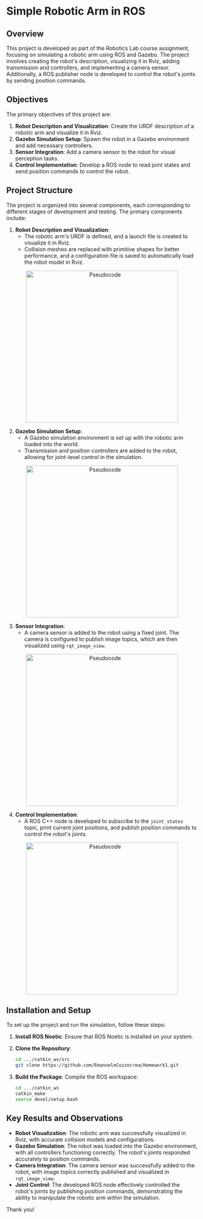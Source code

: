 # Simple Robotic Arm in ROS

## Overview

This project is developed as part of the Robotics Lab course assignment, focusing on simulating a robotic arm using ROS and Gazebo.
The project involves creating the robot's description, visualizing it in Rviz, adding transmission and controllers, and implementing
a camera sensor. Additionally, a ROS publisher node is developed to control the robot's joints by sending position commands.

## Objectives

The primary objectives of this project are:
1. **Robot Description and Visualization**: Create the URDF description of a robotic arm and visualize it in Rviz.
2. **Gazebo Simulation Setup**: Spawn the robot in a Gazebo environment and add necessary controllers.
3. **Sensor Integration**: Add a camera sensor to the robot for visual perception tasks.
4. **Control Implementation**: Develop a ROS node to read joint states and send position commands to control the robot.

## Project Structure

The project is organized into several components, each corresponding to different stages of development and testing. The primary components include:

1. **Robot Description and Visualization**:
    - The robotic arm's URDF is defined, and a launch file is created to visualize it in Rviz.
    - Collision meshes are replaced with primitive shapes for better performance, and a configuration file is saved to automatically load the robot model in Rviz.
  
<p align="center">
  <img src="https://github.com/user-attachments/assets/4e1390ad-d564-4294-ad82-e94da16edb2d" alt="Pseudocode" width="400"/>
</p>


2. **Gazebo Simulation Setup**:
    - A Gazebo simulation environment is set up with the robotic arm loaded into the world.
    - Transmission and position controllers are added to the robot, allowing for joint-level control in the simulation.

<p align="center">
  <img src="https://github.com/user-attachments/assets/bb8ca3e4-4c7b-43b5-b2e7-9a4cda0541ad" alt="Pseudocode" width="400"/>
</p>

3. **Sensor Integration**:
    - A camera sensor is added to the robot using a fixed joint. The camera is configured to publish image topics, which are then visualized using `rqt_image_view`.

<p align="center">
  <img src="https://github.com/user-attachments/assets/aa24bd7c-fffd-45cc-b6df-126815c84877" alt="Pseudocode" width="400"/>
</p>

4. **Control Implementation**:
    - A ROS C++ node is developed to subscribe to the `joint_states` topic, print current joint positions, and publish position commands to control the robot's joints.


<p align="center">
  <img src="https://github.com/user-attachments/assets/a1b2d0c0-1504-4f11-a674-ae15da542567" alt="Pseudocode" width="400"/>
</p>

## Installation and Setup

To set up the project and run the simulation, follow these steps:

1. **Install ROS Noetic**:
    Ensure that ROS Noetic is installed on your system.

2. **Clone the Repository**:
    ```bash
    cd .../catkin_ws/src
    git clone https://github.com/EmanueleCuzzocrea/Homework1.git
    ```

3. **Build the Package**:
    Compile the ROS workspace:
    ```bash
    cd .../catkin_ws
    catkin_make
    source devel/setup.bash
    ```

## Key Results and Observations

- **Robot Visualization**: The robotic arm was successfully visualized in Rviz, with accurate collision models and configurations.
- **Gazebo Simulation**: The robot was loaded into the Gazebo environment, with all controllers functioning correctly. The robot's joints responded accurately to position commands.
- **Camera Integration**: The camera sensor was successfully added to the robot, with image topics correctly published and visualized in `rqt_image_view`.
- **Joint Control**: The developed ROS node effectively controlled the robot's joints by publishing position commands, demonstrating the ability to manipulate the robotic arm within the simulation.

Thank you!
